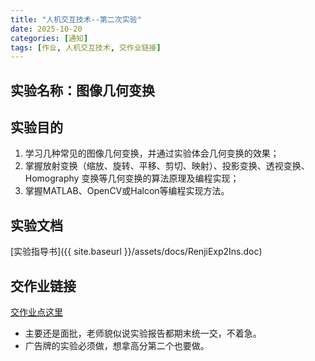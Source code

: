 ```yaml
---
title: "人机交互技术--第二次实验"
date: 2025-10-20
categories: [通知]
tags: [作业, 人机交互技术, 交作业链接]
---
```


## 实验名称：图像几何变换

## 实验目的
1. 学习几种常见的图像几何变换，并通过实验体会几何变换的效果；
2. 掌握放射变换（缩放、旋转、平移、剪切、映射）、投影变换、透视变换、Homography 变换等几何变换的算法原理及编程实现；
3. 掌握MATLAB、OpenCV或Halcon等编程实现方法。

## 实验文档
[实验指导书]({{ site.baseurl }}/assets/docs/RenjiExp2Ins.doc)

## 交作业链接
[交作业点这里](https://docs.qq.com/form/page/DVFFJVGNoSEdaSVdu)

- 主要还是面批，老师貌似说实验报告都期末统一交，不着急。
- 广告牌的实验必须做，想拿高分第二个也要做。